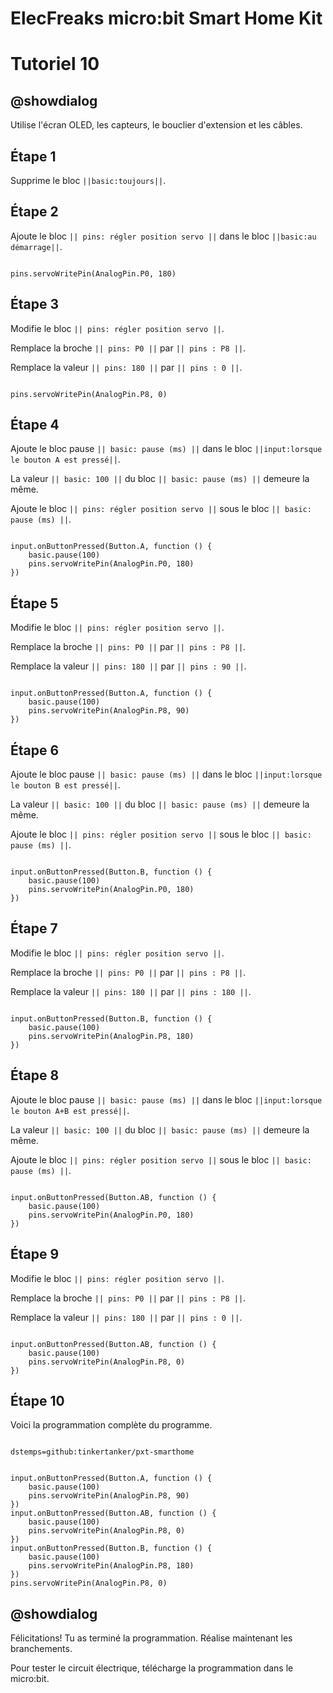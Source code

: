 # ElecFreaks micro:bit Smart Home Kit

# Tutoriel 10

## @showdialog

Utilise l'écran OLED, les capteurs, le bouclier d'extension et les câbles.


## Étape 1

Supprime le bloc ``||basic:toujours||``.

## Étape 2

Ajoute le bloc ``|| pins: régler position servo ||`` dans le bloc ``||basic:au démarrage||``.

```blocks

pins.servoWritePin(AnalogPin.P0, 180)

```

## Étape 3

Modifie le bloc ``|| pins: régler position servo ||``.

Remplace la broche ``|| pins: P0 ||`` par ``|| pins : P8 ||``.

Remplace la valeur ``|| pins: 180 ||`` par ``|| pins : 0 ||``.

```blocks

pins.servoWritePin(AnalogPin.P8, 0)

```

## Étape 4

Ajoute le bloc pause ``|| basic: pause (ms) ||`` dans le bloc ``||input:lorsque le bouton A est pressé||``.

La valeur ``|| basic: 100 ||`` du bloc ``|| basic: pause (ms) ||`` demeure la même.

Ajoute le bloc ``|| pins: régler position servo ||``  sous le bloc  ``|| basic: pause (ms) ||``.

```blocks

input.onButtonPressed(Button.A, function () {
    basic.pause(100)
    pins.servoWritePin(AnalogPin.P0, 180)
})

```

## Étape 5

Modifie le bloc ``|| pins: régler position servo ||``.

Remplace la broche ``|| pins: P0 ||`` par ``|| pins : P8 ||``.

Remplace la valeur ``|| pins: 180 ||`` par ``|| pins : 90 ||``.

```blocks

input.onButtonPressed(Button.A, function () {
    basic.pause(100)
    pins.servoWritePin(AnalogPin.P8, 90)
})

```

## Étape 6

Ajoute le bloc pause ``|| basic: pause (ms) ||`` dans le bloc ``||input:lorsque le bouton B est pressé||``.

La valeur ``|| basic: 100 ||`` du bloc ``|| basic: pause (ms) ||`` demeure la même.

Ajoute le bloc ``|| pins: régler position servo ||``  sous le bloc  ``|| basic: pause (ms) ||``.

```blocks

input.onButtonPressed(Button.B, function () {
    basic.pause(100)
    pins.servoWritePin(AnalogPin.P0, 180)
})

```

## Étape 7

Modifie le bloc ``|| pins: régler position servo ||``.

Remplace la broche ``|| pins: P0 ||`` par ``|| pins : P8 ||``.

Remplace la valeur ``|| pins: 180 ||`` par ``|| pins : 180 ||``.

```blocks

input.onButtonPressed(Button.B, function () {
    basic.pause(100)
    pins.servoWritePin(AnalogPin.P8, 180)
})

```

## Étape 8

Ajoute le bloc pause ``|| basic: pause (ms) ||`` dans le bloc ``||input:lorsque le bouton A+B est pressé||``.

La valeur ``|| basic: 100 ||`` du bloc ``|| basic: pause (ms) ||`` demeure la même.

Ajoute le bloc ``|| pins: régler position servo ||``  sous le bloc  ``|| basic: pause (ms) ||``.

```blocks

input.onButtonPressed(Button.AB, function () {
    basic.pause(100)
    pins.servoWritePin(AnalogPin.P0, 180)
})

```

## Étape 9

Modifie le bloc ``|| pins: régler position servo ||``.

Remplace la broche ``|| pins: P0 ||`` par ``|| pins : P8 ||``.

Remplace la valeur ``|| pins: 180 ||`` par ``|| pins : 0 ||``.

```blocks

input.onButtonPressed(Button.AB, function () {
    basic.pause(100)
    pins.servoWritePin(AnalogPin.P8, 0)
})

```

## Étape 10

Voici la programmation complète du programme.

```package

dstemps=github:tinkertanker/pxt-smarthome

```

```blocks

input.onButtonPressed(Button.A, function () {
    basic.pause(100)
    pins.servoWritePin(AnalogPin.P8, 90)
})
input.onButtonPressed(Button.AB, function () {
    basic.pause(100)
    pins.servoWritePin(AnalogPin.P8, 0)
})
input.onButtonPressed(Button.B, function () {
    basic.pause(100)
    pins.servoWritePin(AnalogPin.P8, 180)
})
pins.servoWritePin(AnalogPin.P8, 0)

```

## @showdialog 

Félicitations! Tu as terminé la programmation. Réalise maintenant les branchements.

Pour tester le circuit électrique, télécharge la programmation dans le micro:bit.